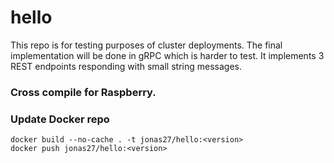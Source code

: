 # hello 
This repo is for testing purposes of cluster deployments. The final implementation will be done in gRPC which is harder to test. 
It implements 3 REST endpoints responding with small string messages.

### Cross compile for Raspberry.


### Update Docker repo
`docker build --no-cache . -t jonas27/hello:<version>` <br />
`docker push jonas27/hello:<version>` <br />







